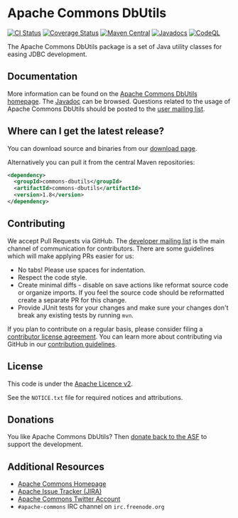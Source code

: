 <!---
 Licensed to the Apache Software Foundation (ASF) under one or more
 contributor license agreements.  See the NOTICE file distributed with
 this work for additional information regarding copyright ownership.
 The ASF licenses this file to You under the Apache License, Version 2.0
 (the "License"); you may not use this file except in compliance with
 the License.  You may obtain a copy of the License at

      http://www.apache.org/licenses/LICENSE-2.0

 Unless required by applicable law or agreed to in writing, software
 distributed under the License is distributed on an "AS IS" BASIS,
 WITHOUT WARRANTIES OR CONDITIONS OF ANY KIND, either express or implied.
 See the License for the specific language governing permissions and
 limitations under the License.
-->
<!---
 +======================================================================+
 |****                                                              ****|
 |****      THIS FILE IS GENERATED BY THE COMMONS BUILD PLUGIN      ****|
 |****                    DO NOT EDIT DIRECTLY                      ****|
 |****                                                              ****|
 +======================================================================+
 | TEMPLATE FILE: readme-md-template.md                                 |
 | commons-build-plugin/trunk/src/main/resources/commons-xdoc-templates |
 +======================================================================+
 |                                                                      |
 | 1) Re-generate using: mvn commons-build:readme-md                    |
 |                                                                      |
 | 2) Set the following properties in the component's pom:              |
 |    - commons.componentid (required, alphabetic, lower case)          |
 |    - commons.release.version (required)                              |
 |                                                                      |
 | 3) Example Properties                                                |
 |                                                                      |
 |  <properties>                                                        |
 |    <commons.componentid>math</commons.componentid>                   |
 |    <commons.release.version>1.2</commons.release.version>            |
 |  </properties>                                                       |
 |                                                                      |
 +======================================================================+
--->
Apache Commons DbUtils
===================

[![CI Status](https://github.com/apache/commons-dbutils/actions/workflows/maven.yml/badge.svg)](https://github.com/apache/commons-dbutils/actions/workflows/maven.yml)
[![Coverage Status](https://coveralls.io/repos/github/apache/commons-dbutils/badge.svg?branch=master)](https://coveralls.io/github/apache/commons-dbutils?branch=master)
[![Maven Central](https://maven-badges.herokuapp.com/maven-central/commons-dbutils/commons-dbutils/badge.svg)](https://maven-badges.herokuapp.com/maven-central/commons-dbutils/commons-dbutils/)
[![Javadocs](https://javadoc.io/badge/commons-dbutils/commons-dbutils/1.8.svg)](https://javadoc.io/doc/commons-dbutils/commons-dbutils/1.8)
[![CodeQL](https://github.com/apache/commons-dbutils/workflows/CodeQL/badge.svg)](https://github.com/apache/commons-dbutils/actions/workflows/codeql-analysis.yml?query=workflow%3ACodeQL)

The Apache Commons DbUtils package is a set of Java utility classes for easing JDBC development.

Documentation
-------------

More information can be found on the [Apache Commons DbUtils homepage](https://commons.apache.org/proper/commons-dbutils).
The [Javadoc](https://commons.apache.org/proper/commons-dbutils/apidocs) can be browsed.
Questions related to the usage of Apache Commons DbUtils should be posted to the [user mailing list][ml].

Where can I get the latest release?
-----------------------------------
You can download source and binaries from our [download page](https://commons.apache.org/proper/commons-dbutils/download_dbutils.cgi).

Alternatively you can pull it from the central Maven repositories:

```xml
<dependency>
  <groupId>commons-dbutils</groupId>
  <artifactId>commons-dbutils</artifactId>
  <version>1.8</version>
</dependency>
```

Contributing
------------

We accept Pull Requests via GitHub. The [developer mailing list][ml] is the main channel of communication for contributors.
There are some guidelines which will make applying PRs easier for us:
+ No tabs! Please use spaces for indentation.
+ Respect the code style.
+ Create minimal diffs - disable on save actions like reformat source code or organize imports. If you feel the source code should be reformatted create a separate PR for this change.
+ Provide JUnit tests for your changes and make sure your changes don't break any existing tests by running ```mvn```.

If you plan to contribute on a regular basis, please consider filing a [contributor license agreement](https://www.apache.org/licenses/#clas).
You can learn more about contributing via GitHub in our [contribution guidelines](CONTRIBUTING.md).

License
-------
This code is under the [Apache Licence v2](https://www.apache.org/licenses/LICENSE-2.0).

See the `NOTICE.txt` file for required notices and attributions.

Donations
---------
You like Apache Commons DbUtils? Then [donate back to the ASF](https://www.apache.org/foundation/contributing.html) to support the development.

Additional Resources
--------------------

+ [Apache Commons Homepage](https://commons.apache.org/)
+ [Apache Issue Tracker (JIRA)](https://issues.apache.org/jira/browse/DBUTILS)
+ [Apache Commons Twitter Account](https://twitter.com/ApacheCommons)
+ `#apache-commons` IRC channel on `irc.freenode.org`

[ml]:https://commons.apache.org/mail-lists.html

